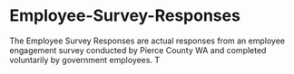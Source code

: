 # Employee-Survey-Responses
The Employee Survey Responses are actual responses from an employee engagement survey conducted by Pierce County WA and completed voluntarily by government employees. T
